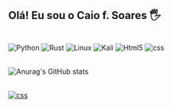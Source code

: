 ## Olá! Eu sou o Caio f. Soares 🖐️

<div style="display: inline_block"><br>
<img align="center" alt="Python" src="https://img.shields.io/badge/python-3670A0?style=for-the-badge&logo=python&logoColor=ffdd54" />
<img align="center" alt="Rust" src="https://img.shields.io/badge/rust-%23000000.svg?style=for-the-badge&logo=rust&logoColor=white" />
<img align="center" alt="Linux" src="https://img.shields.io/badge/Linux-FCC624?style=for-the-badge&logo=linux&logoColor=black" />
<img align="center" alt="Kali" src="https://img.shields.io/badge/Kali-268BEE?style=for-the-badge&logo=kalilinux&logoColor=white" />
<img align="center" alt="Html5" src="https://img.shields.io/badge/HTML5-E34F26?style=for-the-badge&logo=html5&logoColor=white" />
<img align="center" alt="css" src="https://img.shields.io/badge/CSS3-1572B6?style=for-the-badge&logo=css3&logoColor=white" />
</div>

<br>

![Anurag's GitHub stats](https://github-readme-stats.vercel.app/api?username=caioaugustofs&show_icons=true&theme=dracula&count_private=true)


<div style="display: inline_block"><br>
<a href="https://www.kaggle.com/caioaugusto">
<img align="center" alt="css" src="https://img.shields.io/badge/Kaggle-035a7d?style=for-the-badge&logo=kaggle&logoColor=white" />
</div>

          
<!--
**caioaugustofs/caioaugustofs** is a ✨ _special_ ✨ repository because its `README.md` (this file) appears on your GitHub profile.

Here are some ideas to get you started:

- 🔭 hoje tr...
- 🌱 I’m currently learning ...
- 👯 I’m looking to collaborate on ...
- 🤔 I’m looking for help with ...
- 💬 Ask me about ...
- 📫 How to reach me: ...
- 😄 Pronouns: ...
- ⚡ Fun fact: ...
-->
